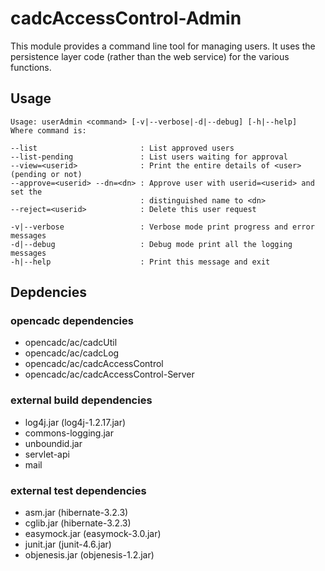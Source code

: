 # cadcAccessControl-Admin

This module provides a command line tool for managing users.  It uses the persistence layer code (rather than the web service) for the various functions.

## Usage

```
Usage: userAdmin <command> [-v|--verbose|-d|--debug] [-h|--help]
Where command is:

--list                       : List approved users
--list-pending               : List users waiting for approval
--view=<userid>              : Print the entire details of <user> (pending or not)
--approve=<userid> --dn=<dn> : Approve user with userid=<userid> and set the
                             : distinguished name to <dn>
--reject=<userid>            : Delete this user request

-v|--verbose                 : Verbose mode print progress and error messages
-d|--debug                   : Debug mode print all the logging messages
-h|--help                    : Print this message and exit
```

## Depdencies

### opencadc dependencies

- opencadc/ac/cadcUtil
- opencadc/ac/cadcLog
- opencadc/ac/cadcAccessControl
- opencadc/ac/cadcAccessControl-Server

### external build dependencies
- log4j.jar (log4j-1.2.17.jar)
- commons-logging.jar
- unboundid.jar
- servlet-api
- mail

### external test dependencies
- asm.jar (hibernate-3.2.3)
- cglib.jar (hibernate-3.2.3)
- easymock.jar (easymock-3.0.jar)
- junit.jar (junit-4.6.jar)
- objenesis.jar (objenesis-1.2.jar)
